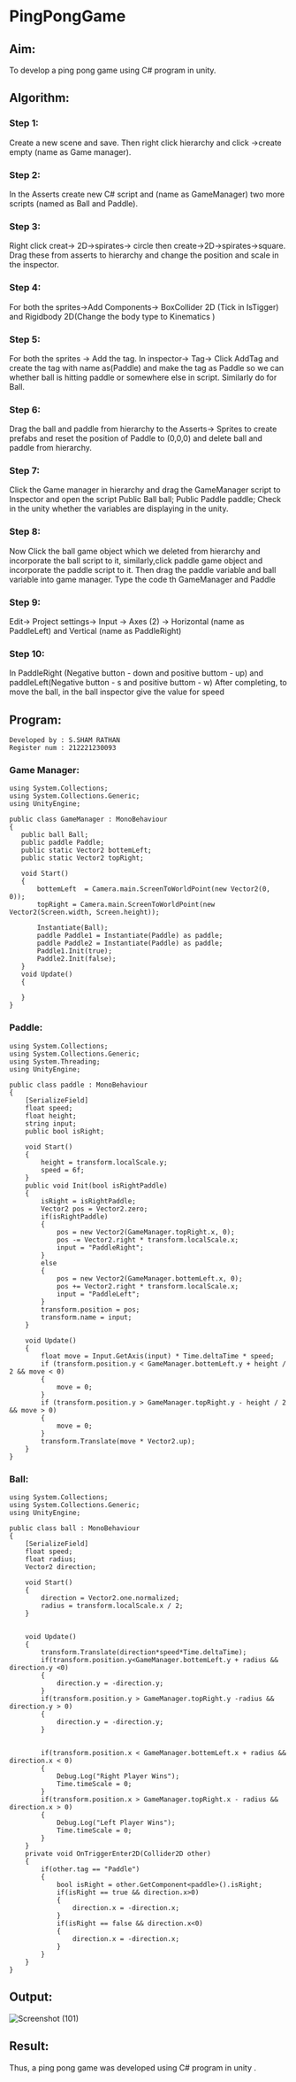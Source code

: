 # PingPongGame

## Aim:
To develop a ping pong game using C# program in unity.

## Algorithm:
### Step 1:
Create a new scene and save. Then right click hierarchy and click ->create empty (name as Game manager).
### Step 2:
In the Asserts create new C# script and (name as GameManager) two more scripts (named as Ball and Paddle).
### Step 3:
Right click creat-> 2D->spirates-> circle then create->2D->spirates->square. Drag these from asserts to hierarchy and change the position and scale in the inspector.
### Step 4:
For both the sprites->Add Components-> BoxCollider 2D (Tick in IsTigger) and Rigidbody 2D(Change the body type to Kinematics )
### Step 5:
For both the sprites -> Add the tag. In inspector-> Tag-> Click AddTag and create the tag with name as(Paddle) and make the tag as Paddle so we can whether ball is hitting paddle or somewhere else in script. Similarly do for Ball.
### Step 6:
Drag the ball and paddle from hierarchy to the Asserts-> Sprites to create prefabs and reset the position of Paddle to (0,0,0) and delete ball and paddle from hierarchy.
### Step 7:
Click the Game manager in hierarchy and drag the GameManager script to Inspector and open the script
Public Ball ball;
Public Paddle paddle;
Check in the unity whether the variables are displaying in the unity.
### Step 8:
Now Click the ball game object which we deleted from hierarchy and incorporate the ball script to it, similarly,click paddle game object and incorporate the paddle script to it. Then drag the paddle variable and ball variable into game manager.
Type the code th GameManager and Paddle
### Step 9:
Edit-> Project settings-> Input -> Axes (2) -> Horizontal (name as PaddleLeft) and Vertical (name as PaddleRight)
### Step 10:
In PaddleRight (Negative button - down and positive buttom - up) and paddleLeft(Negative button - s and positive buttom - w)
 After completing, to move the ball, in the ball inspector give the value for speed
 
 ## Program:
 ```
 Developed by : S.SHAM RATHAN
 Register num : 212221230093
 ```
 ### Game Manager:
 ```
using System.Collections;
using System.Collections.Generic;
using UnityEngine;

public class GameManager : MonoBehaviour
{
    public ball Ball;
    public paddle Paddle;
    public static Vector2 bottemLeft;
    public static Vector2 topRight;
    
    void Start()
    { 
        bottemLeft  = Camera.main.ScreenToWorldPoint(new Vector2(0, 0));  
        topRight = Camera.main.ScreenToWorldPoint(new Vector2(Screen.width, Screen.height));

        Instantiate(Ball);
        paddle Paddle1 = Instantiate(Paddle) as paddle;
        paddle Paddle2 = Instantiate(Paddle) as paddle;
        Paddle1.Init(true);
        Paddle2.Init(false);
    }
    void Update()
    {
        
    }
}
```
### Paddle:
```
using System.Collections;
using System.Collections.Generic;
using System.Threading;
using UnityEngine;

public class paddle : MonoBehaviour
{
    [SerializeField]
    float speed;
    float height;
    string input;
    public bool isRight;
   
    void Start()
    {
        height = transform.localScale.y;
        speed = 6f;
    }
    public void Init(bool isRightPaddle)
    {
        isRight = isRightPaddle;
        Vector2 pos = Vector2.zero;
        if(isRightPaddle)
        {
            pos = new Vector2(GameManager.topRight.x, 0);
            pos -= Vector2.right * transform.localScale.x;
            input = "PaddleRight";
        }
        else
        {
            pos = new Vector2(GameManager.bottemLeft.x, 0);
            pos += Vector2.right * transform.localScale.x;
            input = "PaddleLeft";
        }
        transform.position = pos;
        transform.name = input;
    }
    
    void Update()
    {
        float move = Input.GetAxis(input) * Time.deltaTime * speed;
        if (transform.position.y < GameManager.bottemLeft.y + height / 2 && move < 0)
        {
            move = 0;
        }
        if (transform.position.y > GameManager.topRight.y - height / 2 && move > 0)
        {
            move = 0;
        }
        transform.Translate(move * Vector2.up);
    }
}

```
### Ball:
```
using System.Collections;
using System.Collections.Generic;
using UnityEngine;

public class ball : MonoBehaviour
{
    [SerializeField]
    float speed;
    float radius;
    Vector2 direction;
   
    void Start()
    {
        direction = Vector2.one.normalized;
        radius = transform.localScale.x / 2;
    }

    
    void Update()
    {
        transform.Translate(direction*speed*Time.deltaTime);
        if(transform.position.y<GameManager.bottemLeft.y + radius && direction.y <0)
        {
            direction.y = -direction.y;
        }
        if(transform.position.y > GameManager.topRight.y -radius && direction.y > 0)
        {
            direction.y = -direction.y;
        }

       
        if(transform.position.x < GameManager.bottemLeft.x + radius && direction.x < 0)
        {
            Debug.Log("Right Player Wins");
            Time.timeScale = 0;
        }
        if(transform.position.x > GameManager.topRight.x - radius && direction.x > 0)
        {
            Debug.Log("Left Player Wins");
            Time.timeScale = 0;
        }
    }
    private void OnTriggerEnter2D(Collider2D other)
    {
        if(other.tag == "Paddle")
        {
            bool isRight = other.GetComponent<paddle>().isRight;
            if(isRight == true && direction.x>0)
            {
                direction.x = -direction.x;
            }
            if(isRight == false && direction.x<0)
            {
                direction.x = -direction.x;
            }
        }
    }
}

``` 
 ## Output:
 ![Screenshot (101)](https://user-images.githubusercontent.com/93587823/194472715-56d38a2f-e940-49ed-a384-e720d2453ba7.png)

 
 ## Result:
 Thus, a ping pong game was developed using C# program in unity .

